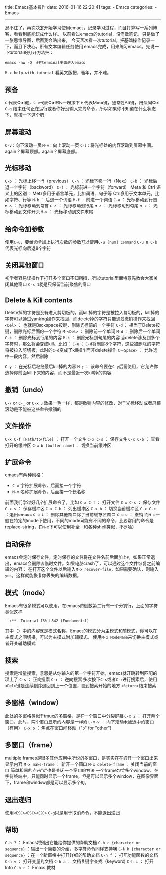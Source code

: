 title: Emacs基本操作
date: 2016-01-16 22:20:41
tags:
	- Emacs
categories:
	- Emacs

---
忍不住了，再次决定开始学习使用emacs，记录学习过程，而且打算写一系列博客，看看到底能玩成什么样。
以前看过emacs的tutorial，没有做笔记，只是做了一张思维导图，后面我会貼出来，
今天再次看一次tutorial，把基础操作记录一下，而且下决心，所有文本编辑任务使用
emacs完成，用来练习emacs。先说一下tutorial的打开方法把：
<!--more-->
```
emacs -nw -Q  #在terminal里面进入emacs
```
`M-x help-with-tutorial`
看英文版把，骚年，并不难。
## 预备
`C` 代表Ctrl键，`C-v`代表Ctrl和`v`一起按下
`M` 代表Meta键，通常是Alt键，用法同Ctrl
`C-g` 结束任何正在运行或者你好没输入完的命令，所以如果你不知道在什么状态下，就按一下这个吧

## 屏幕滚动
`C-v` : 向下滚动一页
`M-v` : 向上滚动一页
`C-l` : 将光标处的内容滚动到屏幕中间。again？屏幕顶部。again？屏幕底部。

## 光标移动
`C-p` ： 光标上移一行（previous）
`C-n` ： 光标下移一行（Next）
`C-b` ： 光标后退一个字符（backword）
`C-f` ： 光标前进一个字符（forward）
Meta 和 Ctrl 语义上的区别：
Meta多用于语言单元，比如词语、句子等
Ctrl多用于文本单元，比如字符、行等
`M-b` ： 后退一个词语
`M-f` ： 前进一个词语
`C-a` ： 光标移动到行首
`M-a` ： 光标移动到句首
`C-e` ： 光标移动到行尾
`M-e` ： 光标移动到句尾
`M-<` ： 光标移动到文件开头
`M->` ： 光标移动到文件末尾

## 给命令加参数
使用`C-u`，要给命令加上执行次数的参数可以使用`C-u [num] Command`
`C-u 8 C-b`代表光标向后退8个字符

## 关闭其他窗口
初学者容易误操作下打开多个窗口不知所措，所以tutorial里面特意先教会大家关闭其他窗口
`C-x 1`就是只保留当前聚焦的窗口

## Delete & Kill contents
Delete掉的字符是没有进入剪切板的，而kill掉的字符是被拉入剪切板的，kill掉的字符可以通过yanking操作来找回，而delete掉的字符只能通过撤销操作来找回
`<Del>` ： 也就是Backspace按键，删除光标前的一个字符
`C-d` ： 相当于Delete按键，删除光标后面的一个字符
`M-<Del>` ： 删除前一个单词
`M-d` ： 删除后一个单词
`C-k` ： 删除光标到行尾的内容
`M-k` ： 删除光标到句尾的内容
当delete涉及到多个字符时，那么将会变成kill。比如：
`C-u 8 C-d`将删除8个字符，这些被删除的字符将被拉入剪切板，此时的`C-d`变成了kill操作而非delete操作
`C-<Space>` ： 允许选中一段内容，然后删除

`C-y` ： 在光标后粘贴最后kill掉的内容
`M-y` ： 该命令要在`C-y`后面使用，它允许你选择你前面kill下来的内容，而不是最近一次kill掉的内容

## 撤销（undo）
`C-/` or `C-_` or `C-x u` 效果一毛一样，都是撤销内容的修改，对于光标移动或者屏幕滚动是不能被这些命令撤销的

## 文件操作
`C-x C-f [Path/to/file]` ： 打开一个文件
`C-x C-s` ： 保存文件
`C-x C-b` ： 查看打开的缓冲区
`C-x b [buffer name]` ： 切换当前缓冲区

## 扩展命令
emacs有两种风格：
- `C-x` 字符扩展命令，后面接一个字符
- `M-x` 名称扩展命令，后面接一个长名称

前面我们学过好几个扩展命令了，比如
`C-x C-f` ： 打开文件
`C-x C-s` ： 保存文件
`C-x s` ： 保存缓冲区
`C-x C-b` ： 列出缓冲区
`C-x b` ： 切换当前缓冲区
`C-x C-c` ：退出emacs
`C-x 1` ： 删除其他窗口除了当前缓存区窗口
`C-x u` ： 撤销
而`M-x`一般在特定的mode下使用，不同的mode可能有不同的命令，比较常用的命令是replace-string，在`M-x`下可以使用<Tab>补全（和各种shell类似，不罗嗦）

## 自动保存
emacs会定时保存文件，定时保存的文件将在文件名前后面加上`#`，如果正常退出，emacs会删除该临时文件。如果电脑crash了，可以通过这个文件恢复之前编辑的内容：
在打开这个文件以后输入`M-x recover-file`，如果需要确认，则输入`yes`，这样就能恢复你丢失的编辑数据。

## 模式（mode）
Emacs有很多模式可以使用，在emacs的倒数第二行有一个分割行，上面的字符类似这样
```
--:**- Tutorial 73% L842 (Fundamental)
```
其中（）中的内容就是模式名称，Emacs的模式分为主模式和辅模式，你可以在主模式之间切换，可以为主模式附加辅模式。
使用`M-x ModeName`来切换主模式或者开关辅助模式

## 搜索
搜索是增量搜索，意思是从你输入的第一个字符开始，emacs就开跳转到匹配的项上了
`C-s` ： 正向搜索
`C-r` ： 逆向搜索
多次按下`C-s`或者`C-r`进行搜索后，使用`<Del>`键是连续倒序退回到上一个位置，直到搜索开始的地方
`<Return>`结束搜索

## 多窗格（window）
此处的多窗格类似于tmux的多窗格，是在一个窗口中分裂屏幕
`C-x 2` ： 打开两个窗口，此时，两个窗口显示的内容是一样的
`C-M-v` ： 向下滚动未被选中的窗口（有用）
`C-x o` ： 焦点在窗口间移动（"o" for "other")

## 多窗口（frame）
multiple frames是很多其他应用中所说的多窗口，是实实在在的开一个窗口出来显示内容
`M-x make-frame` ： 新开一个窗口
`M-x delete-frame` ： 关闭当前的窗口
简单粗暴的点击“x”也是关闭一个窗口的方法
一个frame包含多个window，在字符终端中，只能同时显示一个frame，但是可以显示多个window，在图像界面下，frame和window都是可以显示多个的。

## 退出递归
使用`<ESC><ESC><ESC>`
`C-g`只是用于取消命令，不能退出递归

## 帮助
`C-h ?` ： Emacs将列出它能给你提供的帮助文档
`C-h c {character or sequence}` ：输出一个简要的介绍，多字符命令同样支持噢
`C-h k {character or sequence}` ：在一个新窗格中打开详细的帮助文档
`C-h f` ： 打开功能函数的文档
`C-h v` ： 打开变量的文档
`C-h a` ： 文档关键字查找（keyword)
`C-h i` ： 打开Info
`C-h r` ： Emacs 教材
